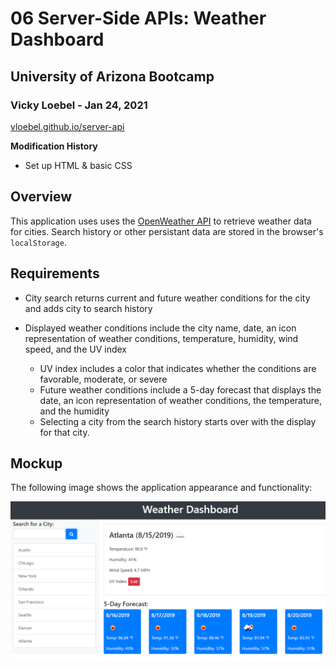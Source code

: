 # 06 Server-Side APIs: Weather Dashboard
## University of Arizona Bootcamp  
### Vicky Loebel - Jan 24, 2021  

[vloebel.github.io/server-api](https://vloebel.github.io/server-api/) 

**Modification History**  


* Set up HTML & basic CSS

## Overview
This application uses uses the [OpenWeather API](https://openweathermap.org/api) to retrieve weather data for cities. Search history or other persistant data are stored in the browser's `localStorage`.

## Requirements
* City search returns current and future weather conditions for the city and adds city to search history
* Displayed weather conditions include the city name, date, an icon representation of weather conditions,  temperature,  humidity,  wind speed, and the UV index  

  * UV index includes a color that indicates whether the conditions are favorable, moderate, or severe
  * Future weather conditions include a 5-day forecast that displays the date, an icon representation of weather conditions, the temperature, and the humidity
  * Selecting a city from the search history starts over with the display for that city.

## Mockup

The following image shows the application appearance and functionality:

![weather dashboard demo](./assets/06-server-side-apis-homework-demo.png)

